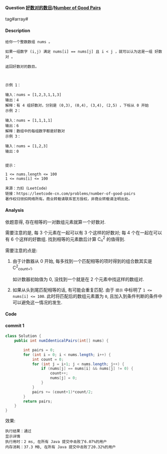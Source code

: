 #### Question [好数对的数目](https://leetcode-cn.com/problems/number-of-good-pairs/)/[Number of Good Pairs](https://leetcode-cn.com/problems/number-of-good-pairs/)

tag#array#



#### Description

```
给你一个整数数组 nums 。

如果一组数字 (i,j) 满足 nums[i] == nums[j] 且 i < j ，就可以认为这是一组 好数对 。

返回好数对的数目。

 

示例 1：

输入：nums = [1,2,3,1,1,3]
输出：4
解释：有 4 组好数对，分别是 (0,3), (0,4), (3,4), (2,5) ，下标从 0 开始
示例 2：

输入：nums = [1,1,1,1]
输出：6
解释：数组中的每组数字都是好数对
示例 3：

输入：nums = [1,2,3]
输出：0
 

提示：

1 <= nums.length <= 100
1 <= nums[i] <= 100

来源：力扣（LeetCode）
链接：https://leetcode-cn.com/problems/number-of-good-pairs
著作权归领扣网络所有。商业转载请联系官方授权，非商业转载请注明出处。
```



#### Analysis

依题意得, 存在相等的一对数组元素就算一个好数对.

需要注意的是, 每 3 个元素在一起可以有 3 个这样的好数对; 每 4 个在一起在可以有 6 个这样的好数组. 找到相等的元素数后计算 C<sub>n</sub><sup>2</sup> 的值得到.



需要注意的点是:

1. 由于计数器从 0 开始, 每多找到一个匹配相等的项时得到的组合数其实是 C<sup>2</sup><sub>count+1</sub>. 

   如计数器初始值为 0, 没找到一个就是在 2 个元素中找这样的数组对.

2. 如果从头到尾匹配相等的话, 有可能会重复匹配. 由于 `提示` 中标明了 `1 <= nums[i] <= 100`. 此时将匹配后的数组元素置为 `0`, 且加入到条件判断的条件中可以避免这一情况的发生.



#### Code

#### commit 1

```java
class Solution {
    public int numIdenticalPairs(int[] nums) {
          
        int pairs = 0; 
        for (int i = 0; i < nums.length; i++) {
            int count = 0;
            for (int j = i+1; j < nums.length; j++) {                
                if (nums[j] == nums[i] && nums[j] != 0) {
                    count++;
                    nums[j] = 0;
                }                
            }            
            pairs += (count+1)*count/2;
        }
        return pairs;
    }
}
```

效果:

```
执行结果：通过
显示详情
执行用时：2 ms, 在所有 Java 提交中击败了6.07%的用户
内存消耗：37.3 MB, 在所有 Java 提交中击败了20.32%的用户
```







